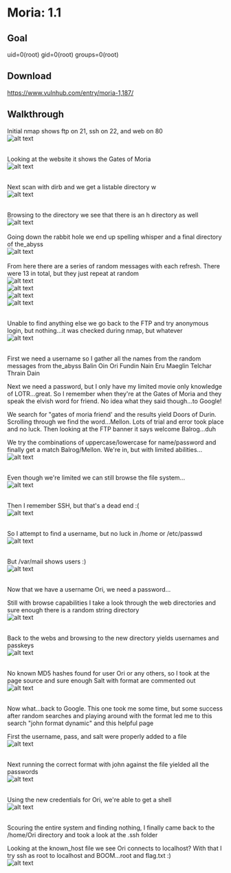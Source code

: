 # Moria: 1.1

## Goal 
uid=0(root) gid=0(root) groups=0(root)

## Download
https://www.vulnhub.com/entry/moria-1,187/

## Walkthrough
Initial nmap shows ftp on 21, ssh on 22, and web on 80
<br>![alt text](imgs/moria001-nmap.png)
<br><br>

Looking at the website it shows the Gates of Moria 
<br>![alt text](imgs/moria002-port80.png)
<br><br>

Next scan with dirb and we get a listable directory w
<br>![alt text](imgs/moria003-dirb.png)
<br><br>

Browsing to the directory we see that there is an h directory as well
<br>![alt text](imgs/moria004-wdir.png)
<br><br>
Going down the rabbit hole we end up spelling whisper and a final directory of the_abyss
<br>![alt text](imgs/moria005-whispher.png)
<br><br>
From here there are a series of random messages with each refresh.  There were 13 in total, but they just repeat at random 
<br>![alt text](imgs/moria006-random02.png)
<br>![alt text](imgs/moria006-random03.png)
<br>![alt text](imgs/moria006-random04.png)
<br>![alt text](imgs/moria006-random07.png)
<br><br>

Unable to find anything else we go back to the FTP and try anonymous login, but nothing...it was checked during nmap, but whatever
<br>![alt text](imgs/moria007-ftpfail.png)
<br><br>

First we need a username so I gather all the names from the random messages from the_abyss
   Balin
   Oin
   Ori
   Fundin
   Nain
   Eru
   Maeglin
   Telchar
   Thrain
   Dain
 
Next we need a password, but I only have my limited movie only knowledge of LOTR...great.  So I remember when they're at the Gates of Moria and they speak the elvish word for friend.  No idea what they said though...to Google!

We search for "gates of moria friend' and the results yield Doors of Durin. Scrolling through we find the word...Mellon. Lots of trial and error took place and no luck.  Then looking at the FTP banner it says welcome Balrog...duh

We try the combinations of uppercase/lowercase for name/password and finally get a match Balrog/Mellon. We're in, but with limited abilities...
<br>![alt text](imgs/moria008-ftpsuccess.png)
<br><br>

Even though we're limited we can still browse the file system...
<br>![alt text](imgs/moria009-ftpbrowse.png)
<br><br>

Then I remember SSH, but that's a dead end :(
<br>![alt text](imgs/moria010-sshfail.png)
<br><br>

So I attempt to find a username, but no luck in /home or /etc/passwd
<br>![alt text](imgs/moria011-getuserfail.png)
<br><br>

But /var/mail shows users :)
<br>![alt text](imgs/moria012-getusersuccess.png)
<br><br>

Now that we have a username Ori, we need a password...

Still with browse capabilities I take a look through the web directories and sure enough there is a random string directory 
<br>![alt text](imgs/moria013-newdir.png)
<br><br>

Back to the webs and browsing to the new directory yields usernames and passkeys
<br>![alt text](imgs/moria014-namepasskey.png)
<br><br>

No known MD5 hashes found for user Ori or any others, so I took at the page source and sure enough Salt with format are commented out 
<br>![alt text](imgs/moria015-passsalt.png)
<br><br>

Now what...back to Google.  This one took me some time, but some success after random searches and playing around with the format led me to this search "john format dynamic" and this helpful page

First the username, pass, and salt were properly added to a file 
<br>![alt text](imgs/moria016-prisonersfile.png)
<br><br>

Next running the correct format with john against the file yielded all the passwords 
<br>![alt text](imgs/moria017-john.png)
<br><br>

Using the new credentials for Ori, we're able to get a shell
<br>![alt text](imgs/moria018-shell.png)
<br><br>

Scouring the entire system and finding nothing, I finally came back to the /home/Ori directory and took a look at the .ssh folder

Looking at the known_host file we see Ori connects to localhost?  With that I try ssh as root to localhost and BOOM...root and flag.txt :) 
<br>![alt text](imgs/moria019-root.png)
<br><br>
